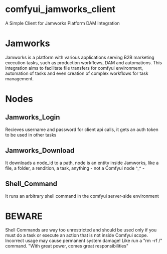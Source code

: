 # comfyui_jamworks_client
A Simple Client for Jamworks Platform DAM Integration

# Jamworks
Jamworks is a platform with various applications serving B2B marketing execution tasks, such as production workflows, DAM and automations.
This integration aims to facilitate file transfers for comfyui environment, automation of tasks and even creation of complex workflows for task management.

# Nodes
## Jamworks_Login
Recieves username and password for client api calls, it gets an auth token to be used in other tasks

## Jamworks_Download
It downloads a node_id to a path, node is an entity inside Jamworks, like a file, a folder, a rendition, a task, anything -  not a Comfyui node ^_^ - 

## Shell_Command
It runs an arbitrary shell command in the comfyui server-side environment 
# BEWARE
Shell Commands are way too unrestricted and should be used only if you must do a task or execute an action that is not inside Comfyui scope. 
Incorrect usage may cause permanent system damage! Like run a "rm -rf /" command.
"With great power, comes great responsibilities"



